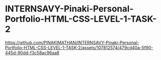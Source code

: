 # INTERNSAVY-Pinaki-Personal-Portfolio-HTML-CSS-LEVEL-1-TASK-2


https://github.com/PINAKIMATHAN/INTERNSAVY-Pinaki-Personal-Portfolio-HTML-CSS-LEVEL-1-TASK-2/assets/107812574/479cd40a-5f90-445d-90dd-f3c58ac96aa8

